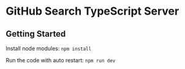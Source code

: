 # GitHub Search TypeScript Server

## Getting Started
Install node modules: `npm install`

Run the code with auto restart: `npm run dev`
